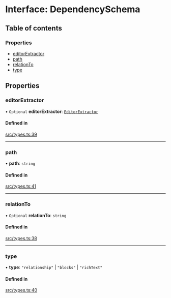 # Interface: DependencySchema

## Table of contents

### Properties

- [editorExtractor](DependencySchema.md#editorextractor)
- [path](DependencySchema.md#path)
- [relationTo](DependencySchema.md#relationto)
- [type](DependencySchema.md#type)

## Properties

### editorExtractor

• `Optional` **editorExtractor**: [`EditorExtractor`](../overview.md#editorextractor)

#### Defined in

[src/types.ts:39](https://github.com/GeorgeHulpoi/payload-dependencies-graph/blob/099b8df/src/types.ts#L39)

___

### path

• **path**: `string`

#### Defined in

[src/types.ts:41](https://github.com/GeorgeHulpoi/payload-dependencies-graph/blob/099b8df/src/types.ts#L41)

___

### relationTo

• `Optional` **relationTo**: `string`

#### Defined in

[src/types.ts:38](https://github.com/GeorgeHulpoi/payload-dependencies-graph/blob/099b8df/src/types.ts#L38)

___

### type

• **type**: ``"relationship"`` \| ``"blocks"`` \| ``"richText"``

#### Defined in

[src/types.ts:40](https://github.com/GeorgeHulpoi/payload-dependencies-graph/blob/099b8df/src/types.ts#L40)
